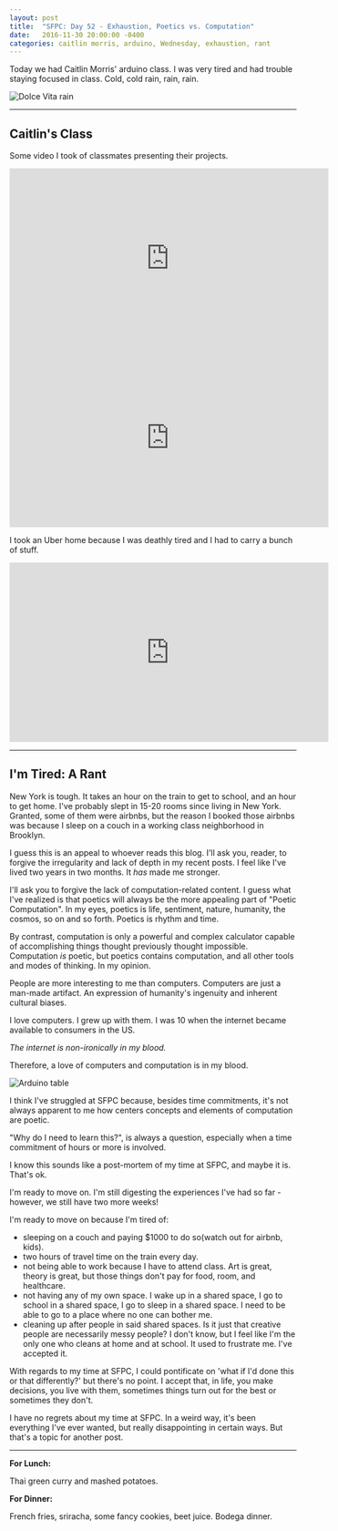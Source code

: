```yaml
---
layout: post
title:  "SFPC: Day 52 - Exhaustion, Poetics vs. Computation"
date:   2016-11-30 20:00:00 -0400
categories: caitlin morris, arduino, Wednesday, exhaustion, rant
---
```


Today we had Caitlin Morris' arduino class. I was very tired and had trouble staying focused in class. Cold, cold rain, rain, rain.

![Dolce Vita rain](/assets/sfpc-images/IMG_6608.JPG)

-----

<h2>Caitlin's Class</h2>

Some video I took of classmates presenting their projects.

<iframe width="560" height="315" src="https://www.youtube.com/embed/PdJE8vtFDos?rel=0" frameborder="0" ></iframe>

<iframe width="560" height="315" src="https://www.youtube.com/embed/fsD4TIm9BfI?rel=0" frameborder="0" ></iframe>

I took an Uber home because I was deathly tired and I had to carry a bunch of stuff.

<iframe width="560" height="315" src="https://www.youtube.com/embed/GGH9B1LlAMc?rel=0" frameborder="0" ></iframe>

-----

<h2>I'm Tired: A Rant</h2>

New York is tough. It takes an hour on the train to get to school, and an hour to get home. I've probably slept in 15-20 rooms since living in New York. Granted, some of them were airbnbs, but the reason I booked those airbnbs was because I sleep on a couch in a working class neighborhood in Brooklyn.

I guess this is an appeal to whoever reads this blog. I'll ask you, reader, to forgive the irregularity and lack of depth in my recent posts. I feel like I've lived two years in two months. It *has* made me stronger.

I'll ask you to forgive the lack of computation-related content. I guess what I've realized is that poetics will always be the more appealing part of "Poetic Computation". In my eyes, poetics is life, sentiment, nature, humanity, the cosmos, so on and so forth. Poetics is rhythm and time.

By contrast, computation is only a powerful and complex calculator capable of accomplishing things thought previously thought impossible. Computation *is* poetic, but poetics contains computation, and all other tools and modes of thinking. In my opinion.

People are more interesting to me than computers. Computers are just a man-made artifact. An expression of humanity's ingenuity and inherent cultural biases.

I love computers. I grew up with them. I was 10 when the internet became available to consumers in the US.

*The internet is non-ironically in my blood.*

Therefore, a love of computers and computation is in my blood.

![Arduino table](/assets/sfpc-images/IMG_6607.jpg)

I think I've struggled at SFPC because, besides time commitments, it's not always apparent to me how centers concepts and elements of computation are poetic.

"Why do I need to learn this?", is always a question, especially when a time commitment of hours or more is involved.

I know this sounds like a post-mortem of my time at SFPC, and maybe it is. That's ok.

I'm ready to move on. I'm still digesting the experiences I've had so far - however, we still have two more weeks!

I'm ready to move on because I'm tired of:

- sleeping on a couch and paying $1000 to do so(watch out for airbnb, kids).
- two hours of travel time on the train every day.
- not being able to work because I have to attend class. Art is great, theory is great, but those things don't pay for food, room, and healthcare.
- not having any of my own space. I wake up in a shared space, I go to school in a shared space, I go to sleep in a shared space. I need to be able to go to a place where no one can bother me.
- cleaning up after people in said shared spaces. Is it just that creative people are necessarily messy people? I don't know, but I feel like I'm the only one who cleans at home and at school. It used to frustrate me. I've accepted it.

With regards to my time at SFPC, I could pontificate on 'what if I'd done this or that differently?' but there's no point. I accept that, in life, you make decisions, you live with them, sometimes things turn out for the best or sometimes they don't.

I have no regrets about my time at SFPC. In a weird way, it's been everything I've ever wanted, but really disappointing in certain ways. But that's a topic for another post.

-----

**For Lunch:**

Thai green curry and mashed potatoes.

**For Dinner:**

French fries, sriracha, some fancy cookies, beet juice. Bodega dinner.
